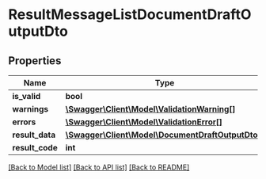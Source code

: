 # ResultMessageListDocumentDraftOutputDto

## Properties
Name | Type | Description | Notes
------------ | ------------- | ------------- | -------------
**is_valid** | **bool** |  | [optional] 
**warnings** | [**\Swagger\Client\Model\ValidationWarning[]**](ValidationWarning.md) |  | [optional] 
**errors** | [**\Swagger\Client\Model\ValidationError[]**](ValidationError.md) |  | [optional] 
**result_data** | [**\Swagger\Client\Model\DocumentDraftOutputDto[]**](DocumentDraftOutputDto.md) |  | [optional] 
**result_code** | **int** |  | [optional] 

[[Back to Model list]](../README.md#documentation-for-models) [[Back to API list]](../README.md#documentation-for-api-endpoints) [[Back to README]](../README.md)



